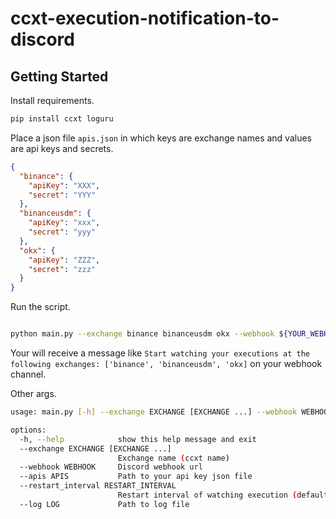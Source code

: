 # ccxt-execution-notification-to-discord
## Getting Started

Install requirements.

```bash
pip install ccxt loguru
```

Place a json file `apis.json` in which keys are exchange names and values are api keys and secrets.

```json
{
  "binance": {
    "apiKey": "XXX",
    "secret": "YYY"
  },
  "binanceusdm": {
    "apiKey": "xxx",
    "secret": "yyy"
  },
  "okx": {
    "apiKey": "ZZZ",
    "secret": "zzz"
  }
}
```

Run the script.

```bash

python main.py --exchange binance binanceusdm okx --webhook ${YOUR_WEBHOOK_URL}

```

Your will receive a message like `Start watching your executions at the following exchanges: ['binance', 'binanceusdm', 'okx]` on your webhook channel.

Other args.


```bash
usage: main.py [-h] --exchange EXCHANGE [EXCHANGE ...] --webhook WEBHOOK [--apis APIS] [--restart_interval RESTART_INTERVAL] [--log LOG]

options:
  -h, --help            show this help message and exit
  --exchange EXCHANGE [EXCHANGE ...]
                        Exchange name (ccxt name)
  --webhook WEBHOOK     Discord webhook url
  --apis APIS           Path to your api key json file
  --restart_interval RESTART_INTERVAL
                        Restart interval of watching execution (default: 12 hours)
  --log LOG             Path to log file
```
